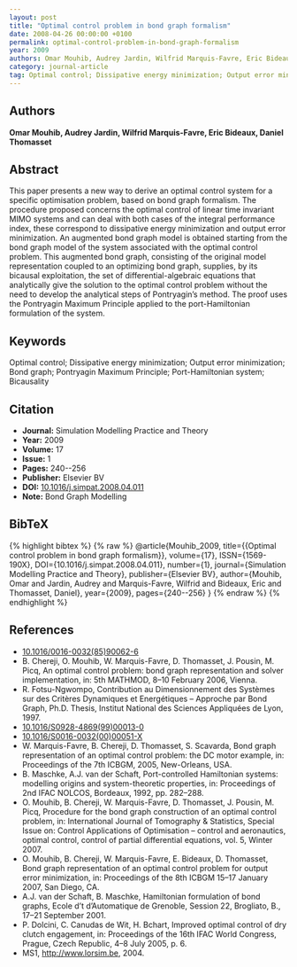 ```yaml
---
layout: post
title: "Optimal control problem in bond graph formalism"
date: 2008-04-26 00:00:00 +0100
permalink: optimal-control-problem-in-bond-graph-formalism
year: 2009
authors: Omar Mouhib, Audrey Jardin, Wilfrid Marquis-Favre, Eric Bideaux, Daniel Thomasset
category: journal-article
tag: Optimal control; Dissipative energy minimization; Output error minimization; Bond graph; Pontryagin Maximum Principle; Port-Hamiltonian system; Bicausality
---
```

 
## Authors
**Omar Mouhib, Audrey Jardin, Wilfrid Marquis-Favre, Eric Bideaux, Daniel Thomasset**
 
## Abstract
This paper presents a new way to derive an optimal control system for a specific optimisation problem, based on bond graph formalism. The procedure proposed concerns the optimal control of linear time invariant MIMO systems and can deal with both cases of the integral performance index, these correspond to dissipative energy minimization and output error minimization. An augmented bond graph model is obtained starting from the bond graph model of the system associated with the optimal control problem. This augmented bond graph, consisting of the original model representation coupled to an optimizing bond graph, supplies, by its bicausal exploitation, the set of differential-algebraic equations that analytically give the solution to the optimal control problem without the need to develop the analytical steps of Pontryagin’s method. The proof uses the Pontryagin Maximum Principle applied to the port-Hamiltonian formulation of the system.
 
## Keywords
Optimal control; Dissipative energy minimization; Output error minimization; Bond graph; Pontryagin Maximum Principle; Port-Hamiltonian system; Bicausality
 
## Citation
- **Journal:** Simulation Modelling Practice and Theory
- **Year:** 2009
- **Volume:** 17
- **Issue:** 1
- **Pages:** 240--256
- **Publisher:** Elsevier BV
- **DOI:** [10.1016/j.simpat.2008.04.011](https://doi.org/10.1016/j.simpat.2008.04.011)
- **Note:** Bond Graph Modelling
 
## BibTeX
{% highlight bibtex %}
{% raw %}
@article{Mouhib_2009,
  title={{Optimal control problem in bond graph formalism}},
  volume={17},
  ISSN={1569-190X},
  DOI={10.1016/j.simpat.2008.04.011},
  number={1},
  journal={Simulation Modelling Practice and Theory},
  publisher={Elsevier BV},
  author={Mouhib, Omar and Jardin, Audrey and Marquis-Favre, Wilfrid and Bideaux, Eric and Thomasset, Daniel},
  year={2009},
  pages={240--256}
}
{% endraw %}
{% endhighlight %}
 
## References
- [10.1016/0016-0032(85)90062-6](https://doi.org/10.1016/0016-0032(85)90062-6)
- B. Chereji, O. Mouhib, W. Marquis-Favre, D. Thomasset, J. Pousin, M. Picq, An optimal control problem: bond graph representation and solver implementation, in: 5th MATHMOD, 8–10 February 2006, Vienna.
- R. Fotsu-Ngwompo, Contribution au Dimensionnement des Systèmes sur des Critères Dynamiques et Energétiques – Approche par Bond Graph, Ph.D. Thesis, Institut National des Sciences Appliquées de Lyon, 1997.
- [10.1016/S0928-4869(99)00013-0](https://doi.org/10.1016/S0928-4869(99)00013-0)
- [10.1016/S0016-0032(00)00051-X](https://doi.org/10.1016/S0016-0032(00)00051-X)
- W. Marquis-Favre, B. Chereji, D. Thomasset, S. Scavarda, Bond graph representation of an optimal control problem: the DC motor example, in: Proceedings of the 7th ICBGM, 2005, New-Orleans, USA.
- B. Maschke, A.J. van der Schaft, Port-controlled Hamiltonian systems: modelling origins and system-theoretic properties, in: Proceedings of 2nd IFAC NOLCOS, Bordeaux, 1992, pp. 282–288.
- O. Mouhib, B. Chereji, W. Marquis-Favre, D. Thomasset, J. Pousin, M. Picq, Procedure for the bond graph construction of an optimal control problem, in: International Journal of Tomography & Statistics, Special Issue on: Control Applications of Optimisation – control and aeronautics, optimal control, control of partial differential equations, vol. 5, Winter 2007.
- O. Mouhib, B. Chereji, W. Marquis-Favre, E. Bideaux, D. Thomasset, Bond graph representation of an optimal control problem for output error minimization, in: Proceedings of the 8th ICBGM 15–17 January 2007, San Diego, CA.
- A.J. van der Schaft, B. Maschke, Hamiltonian formulation of bond graphs, Ecole d’t d’Automatique de Grenoble, Session 22, Brogliato, B., 17–21 September 2001.
- P. Dolcini, C. Canudas de Wit, H. Bchart, Improved optimal control of dry clutch engagement, in: Proceedings of the 16th IFAC World Congress, Prague, Czech Republic, 4–8 July 2005, p. 6.
- MS1, <http://www.lorsim.be>, 2004.

